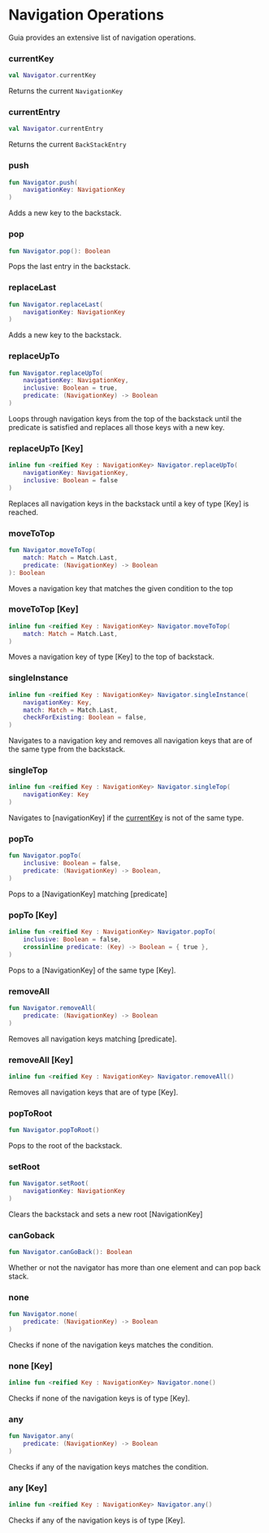 # Navigation Operations

Guia provides an extensive list of navigation operations.

### currentKey

```kotlin
val Navigator.currentKey
```

Returns the current `NavigationKey`

### currentEntry

```kotlin
val Navigator.currentEntry
```

Returns the current `BackStackEntry`

### push

```kotlin
fun Navigator.push(
    navigationKey: NavigationKey
)
```

Adds a new key to the backstack.

### pop

```kotlin
fun Navigator.pop(): Boolean
```

Pops the last entry in the backstack.

### replaceLast

```kotlin
fun Navigator.replaceLast(
    navigationKey: NavigationKey
)
```

Adds a new key to the backstack.

### replaceUpTo

```kotlin
fun Navigator.replaceUpTo(
    navigationKey: NavigationKey,
    inclusive: Boolean = true,
    predicate: (NavigationKey) -> Boolean
)
```

Loops through navigation keys from the top of the backstack until the predicate is satisfied and replaces all those keys with a new key.

### replaceUpTo \[Key]

```kotlin
inline fun <reified Key : NavigationKey> Navigator.replaceUpTo(
    navigationKey: NavigationKey,
    inclusive: Boolean = false
)
```

Replaces all navigation keys in the backstack until a key of type \[Key] is reached.

### moveToTop

```kotlin
fun Navigator.moveToTop(
    match: Match = Match.Last,
    predicate: (NavigationKey) -> Boolean
): Boolean
```

Moves a navigation key that matches the given condition to the top

### moveToTop \[Key]

```kotlin
inline fun <reified Key : NavigationKey> Navigator.moveToTop(
    match: Match = Match.Last,
)
```

Moves a navigation key of type \[Key] to the top of backstack.

### singleInstance

```kotlin
inline fun <reified Key : NavigationKey> Navigator.singleInstance(
    navigationKey: Key,
    match: Match = Match.Last,
    checkForExisting: Boolean = false,
)
```

Navigates to a navigation key and removes all navigation keys that are of the same type from the backstack.

### singleTop

```kotlin
inline fun <reified Key : NavigationKey> Navigator.singleTop(
    navigationKey: Key
)
```

Navigates to \[navigationKey] if the [currentKey](navigation-operations.md#currentkey) is not of the same type.

### popTo

```kotlin
fun Navigator.popTo(
    inclusive: Boolean = false,
    predicate: (NavigationKey) -> Boolean,
)
```

Pops to a \[NavigationKey] matching \[predicate]

### popTo \[Key]

```kotlin
inline fun <reified Key : NavigationKey> Navigator.popTo(
    inclusive: Boolean = false,
    crossinline predicate: (Key) -> Boolean = { true },
)
```

Pops to a \[NavigationKey] of the same type \[Key].

### removeAll

```kotlin
fun Navigator.removeAll(
    predicate: (NavigationKey) -> Boolean
)
```

Removes all navigation keys matching \[predicate].

### removeAll \[Key]

```kotlin
inline fun <reified Key : NavigationKey> Navigator.removeAll()
```

Removes all navigation keys that are of type \[Key].

### popToRoot

```kotlin
fun Navigator.popToRoot()
```

Pops to the root of the backstack.

### setRoot

```kotlin
fun Navigator.setRoot(
    navigationKey: NavigationKey
) 
```

Clears the backstack and sets a new root \[NavigationKey]

### canGoback

```kotlin
fun Navigator.canGoBack(): Boolean
```

Whether or not the navigator has more than one element and can pop back stack.

### none

```kotlin
fun Navigator.none(
    predicate: (NavigationKey) -> Boolean
)
```

Checks if none of the navigation keys matches the condition.

### none \[Key]

```kotlin
inline fun <reified Key : NavigationKey> Navigator.none()
```

Checks if none of the navigation keys is of type \[Key].

### any

```kotlin
fun Navigator.any(
    predicate: (NavigationKey) -> Boolean
)
```

Checks if any of the navigation keys matches the condition.

### any \[Key]

```kotlin
inline fun <reified Key : NavigationKey> Navigator.any()
```

Checks if any of the navigation keys is of type \[Key].
